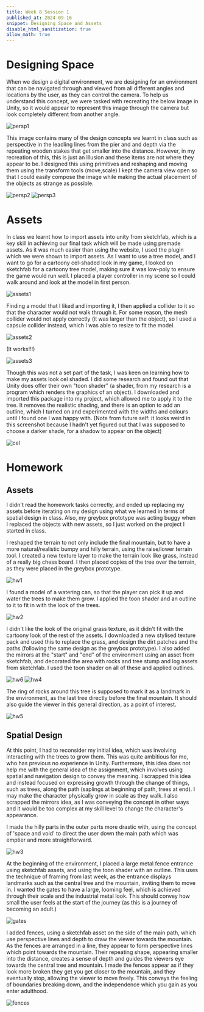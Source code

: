 ```yaml
---
title: Week 8 Session 1
published_at: 2024-09-16
snippet: Designing Space and Assets
disable_html_sanitization: true
allow_math: true
---
```


# Designing Space

When we design a digital environment, we are designing for an environment that can be navigated through and viewed from all different angles and locations by the user, as they can control the camera. To help us understand this concept, we were tasked with recreating the below image in Unity, so it would appear to represent this image through the camera but look completely different from another angle.

![persp1](/w08s1/persp1.png)

This image contains many of the design concepts we learnt in class such as perspective in the leadling lines from the pier and and depth via the repeating wooden stakes that get smaller into the distance. However, in my recreation of this, this is just an illusion and these items are not where they appear to be. I designed this using primitives and reshaping and moving them using the transform tools (move,scale) I kept the camera view open so that I could easily compose the image while making the actual placement of the objects as strange as possible.

![persp2](/w08s1/persp2.png)
![persp3](/w08s1/persp3.png)

# Assets

In class we learnt how to import assets into unity from sketchfab, which is a key skill in achieving our final task which will be made using premade assets. As it was much easier than using the website, I used the plugin which we were shown to import assets. As I want to use a tree model, and I want to go for a cartoony cel-shaded look in my game, I looked on sketchfab for a cartoony tree model, making sure it was low-poly to ensure the game would run well. I placed a player controller in my scene so I could walk around and look at the model in first person.

![assets1](/w08s1/Assets1.png)

Finding a model that I liked and importing it, I then applied a collider to it so that the character would not walk through it. For some reason, the mesh collider would not apply correctly (it was larger than the object), so I used a capsule collider instead, which I was able to resize to fit the model.

![assets2](/w08s1/Assets2.png)

(It works!!!)

![assets3](/w08s1/Assets3.png)

Though this was not a set part of the task, I was keen on learning how to make my assets look cel shaded. I did some research and found out that Unity does offer their own "toon shader" (a shader, from my research is a program which renders the graphics of an object). I downloaded and imported this package into my project, which allowed me to apply it to the tree. It removes the realistic shading, and there is an option to add an outline, which I turned on and experimented with the widths and colours until I found one I was happy with. (Note from future self: it looks weird in this screenshot because I hadn't yet figured out that I was supposed to choose a darker shade, for a shadow to appear on the object)

![cel](/w08s1/cel.png)

# Homework

## Assets

I didn't read the homework tasks correctly, and ended up replacing my assets before iterating on my design using what we learned in terms of spatial design in class. Also, my greybox prototype was acting buggy when I replaced the objects with new assets, so I just worked on the project I started in class. 

I reshaped the terrain to not only include the final mountain, but to have a more natural/realistic bumpy and hilly terrain, using the raise/lower terrain tool. I created a new texture layer to make the terrain look like grass, instead of a really big chess board. I then placed copies of the tree over the terrain, as they were placed in the greybox prototype. 

![hw1](/w08s1/hw1.png)

I found a model of a watering can, so that the player can pick it up and water the trees to make them grow. I applied the toon shader and an outline to it to fit in with the look of the trees. 

![hw2](/w08s1/hw2.png)

I didn't like the look of the original grass texture, as it didn't fit with the cartoony look of the rest of the assets. I downloaded a new stylised texture pack and used this to replace the grass, and design the dirt patches and the paths (following the same design as the greybox prototype). I also added the mirrors at the "start"  and "end" of the environment using an asset from sketchfab, and decorated the area with rocks and tree stump and log assets from sketchfab. I used the toon shader on all of these and applied outlines.

![hw6](/w08s1/hw6.png)
![hw4](/w08s1/hw4.png)

The ring of rocks around this tree is supposed to mark it as a landmark in the environment, as the last tree directly before the final mountain. It should also guide the viewer in this general direction, as a point of interest.

![hw5](/w08s1/hw5.png)

## Spatial Design

At this point, I had to reconsider my initial idea, which was involving interacting with the trees to grow them. This was quite ambitious for me, who has previous no experience in Unity. Furthermore, this idea does not help me with the general idea of the assignment, which involves using spatial and navigation design to convey the meaning. I scrapped this idea and instead focused on expressing growth through the change of things, such as trees, along the path (saplings at beginning of path, trees at end). I may make the character physically grow in scale as they walk. I also scrapped the mirrors idea, as I was conveying the concept in other ways and it would be too complex at my skill level to change the character's appearance.

I made the hilly parts in the outer parts more drastic with, using the concept of 'space and void' to direct the user down the main path which was emptier and more straightforward.

![hw3](/w08s1/hw3.png)

At the beginning of the environment, I placed a large metal fence entrance using sketchfab assets, and using the toon shader with an outline. This uses the technique of framing from last week, as the entrance displays landmarks such as the central tree and the mountain, inviting them to move in. I wanted the gates to have a large, looming feel, which is achieved through their scale and the industrial metal look. This should convey how small the user feels at the start of the journey (as this is a journey of becoming an adult.)

![gates](/w08s1/gates.png)

I added fences, using a sketchfab asset on the side of the main path, which use perspective lines and depth to draw the viewer towards the mountain. As the fences are arranged in a line, they appear to form perspective lines which point towards the mountain. Their repeating shape, appearing smaller into the distance, creates a sense of depth and guides the viewers eye towards the central tree and mountain. I made the fences appear as if they look more broken they get you get closer to the mountain, and they eventually stop, allowing the viewer to move freely. This conveys the feeling of boundaries breaking down, and the independence which you gain as you enter adulthood.

![fences](/w08s1/fences.png)








